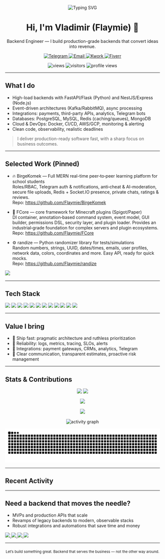 <!-- Header with typing effect -->
<p align="center">
  <img src="https://readme-typing-svg.demolab.com?font=Inter&weight=600&size=28&pause=1200&color=34D399&center=true&vCenter=true&width=1000&lines=Backend+Developer+%7C+FastAPI%2C+Flask%2C+NestJS%2C+Express;Scalable+APIs%2C+Integrations%2C+Automation;I+ship+fast%2C+reliable%2C+and+business-first+solutions" alt="Typing SVG" />
</p>

<h1 align="center">Hi, I'm Vladimir (Flaymie) 👋</h1>
<p align="center">
  Backend Engineer — I build production-grade backends that convert ideas into revenue.
</p>

<!-- CTA buttons -->
<p align="center">
  <a href="https://t.me/flaymie" target="_blank">
    <img src="https://img.shields.io/badge/Telegram-0088CC?style=for-the-badge&logo=telegram&logoColor=white" alt="Telegram"/>
  </a>
  <a href="mailto:funquenop@gmail.com">
    <img src="https://img.shields.io/badge/Email-0D9488?style=for-the-badge&logo=gmail&logoColor=white" alt="Email"/>
  </a>
  <a href="https://kwork.ru/user/blazexdev" target="_blank">
    <img src="https://img.shields.io/badge/Kwork-18181B?style=for-the-badge&logo=handshake&logoColor=white" alt="Kwork"/>
  </a>
  <a href="https://www.fiverr.com/flaymier" target="_blank">
    <img src="https://img.shields.io/badge/Fiverr-1DBF73?style=for-the-badge&logo=fiverr&logoColor=white" alt="Fiverr"/>
  </a>
</p>

<!-- Visitor badges -->
<p align="center">
  <img src="https://komarev.com/ghpvc/?username=Flaymie&style=flat-square&label=Profile+Views" alt="views"/>
  <img src="https://visitor-badge.laobi.icu/badge?page_id=Flaymie.profile" alt="visitors"/>
  <img src="https://profile-counter.glitch.me/Flaymie/count.svg" alt="profile views"/>
</p>

---

## What I do

- High-load backends with FastAPI/Flask (Python) and NestJS/Express (Node.js)
- Event-driven architectures (Kafka/RabbitMQ), async processing
- Integrations: payments, third-party APIs, analytics, Telegram bots
- Databases: PostgreSQL, MySQL, Redis (caching/queues), MongoDB
- Cloud & DevOps: Docker, CI/CD, AWS/GCP, monitoring & alerting
- Clean code, observability, realistic deadlines

> I deliver production-ready software fast, with a sharp focus on business outcomes.

---

## Selected Work (Pinned)

- 🔥 BirgeKomek — Full MERN real-time peer‑to‑peer learning platform for school students  
  Roles/RBAC, Telegram auth & notifications, anti‑cheat & AI-moderation, secure file uploads, Redis + Socket.IO presence, private chats, ratings & reviews.  
  Repo: https://github.com/Flaymie/BirgeKomek

- 🧠 FCore — core framework for Minecraft plugins (Spigot/Paper)  
  DI container, annotation‑based command system, event model, GUI builder, permissions DSL, security layer, and plugin loader. Provides an industrial‑grade foundation for complex servers and plugin ecosystems.  
  Repo: https://github.com/Flaymie/FCore

- ⚙️ randize — Python randomizer library for tests/simulations  
  Random numbers, strings, UUID, dates/times, emails, user profiles, network data, colors, coordinates and more. Easy API, ready for quick mocks.  
  Repo: https://github.com/Flaymie/randize

<p>
  <a href="https://github.com/Flaymie?tab=repositories&sort=stargazers">
    <img src="https://img.shields.io/badge/More%20Projects-18181B?style=for-the-badge&logo=github&logoColor=white" />
  </a>
</p>

---

## Tech Stack

<p>
  <img src="https://img.shields.io/badge/Python-3776AB?logo=python&logoColor=white" />
  <img src="https://img.shields.io/badge/FastAPI-009688?logo=fastapi&logoColor=white" />
  <img src="https://img.shields.io/badge/Flask-000000?logo=flask&logoColor=white" />
  <img src="https://img.shields.io/badge/Node.js-339933?logo=node.js&logoColor=white" />
  <img src="https://img.shields.io/badge/NestJS-E0234E?logo=nestjs&logoColor=white" />
  <img src="https://img.shields.io/badge/Express-000000?logo=express&logoColor=white" />
  <img src="https://img.shields.io/badge/PostgreSQL-4169E1?logo=postgresql&logoColor=white" />
  <img src="https://img.shields.io/badge/Redis-DC382D?logo=redis&logoColor=white" />
  <img src="https://img.shields.io/badge/MongoDB-47A248?logo=mongodb&logoColor=white" />
  <img src="https://img.shields.io/badge/Docker-2496ED?logo=docker&logoColor=white" />
  <img src="https://img.shields.io/badge/AWS-232F3E?logo=amazonaws&logoColor=white" />
  <img src="https://img.shields.io/badge/GCP-4285F4?logo=googlecloud&logoColor=white" />
</p>

---

## Value I bring

- 🚀 Ship fast: pragmatic architecture and ruthless prioritization
- 🔭 Reliability: logs, metrics, tracing, SLOs, alerts
- 🧩 Integrations: payment gateways, CRMs, analytics, Telegram
- 💬 Clear communication, transparent estimates, proactive risk management

---

## Stats & Contributions

<p align="center">
  <img src="https://github-readme-stats.vercel.app/api?username=Flaymie&show_icons=true&theme=tokyonight&hide_border=true" height="170" />
  <img src="https://github-readme-stats.vercel.app/api/top-langs/?username=Flaymie&layout=compact&theme=tokyonight&hide_border=true" height="170" />
</p>

<p align="center">
  <img src="https://github-readme-streak-stats.herokuapp.com/?user=Flaymie&theme=tokyonight&hide_border=true" />
</p>

<p align="center">
  <img src="https://github-profile-trophy.vercel.app/?username=Flaymie&theme=onedark&no-frame=true&row=1&column=7" />
</p>

<p align="center">
  <img src="https://github-readme-activity-graph.vercel.app/graph?username=Flaymie&theme=tokyo-night&hide_border=true" alt="activity graph"/>
</p>

<!-- Contributions snake (generated by action) -->
<p align="center">
  <img src="https://raw.githubusercontent.com/Flaymie/Flaymie/output/github-contribution-grid-snake.svg" alt="snake" />
</p>

---

## Recent Activity
<!-- Auto-updating via GitHub Action (see .github/workflows/activity.yml) -->
<!--START_SECTION:activity-->
<!--END_SECTION:activity-->

---

## Need a backend that moves the needle?

- MVPs and production APIs that scale
- Revamps of legacy backends to modern, observable stacks
- Robust integrations and automations that save time and money

<p>
  <a href="https://t.me/flaymie" target="_blank">
    <img src="https://img.shields.io/badge/DM%20me%20on%20Telegram-0088CC?style=for-the-badge&logo=telegram&logoColor=white" />
  </a>
  <a href="mailto:funquenop@gmail.com">
    <img src="https://img.shields.io/badge/Email%20request-0D9488?style=for-the-badge&logo=gmail&logoColor=white" />
  </a>
  <a href="https://kwork.ru/user/blazexdev" target="_blank">
    <img src="https://img.shields.io/badge/Hire%20on%20Kwork-18181B?style=for-the-badge&logo=handshake&logoColor=white" />
  </a>
  <a href="https://www.fiverr.com/flaymier" target="_blank">
    <img src="https://img.shields.io/badge/Hire%20on%20Fiverr-1DBF73?style=for-the-badge&logo=fiverr&logoColor=white" />
  </a>
</p>

---

<p align="center">
  <sub>Let’s build something great. Backend that serves the business — not the other way around.</sub>
</p>
